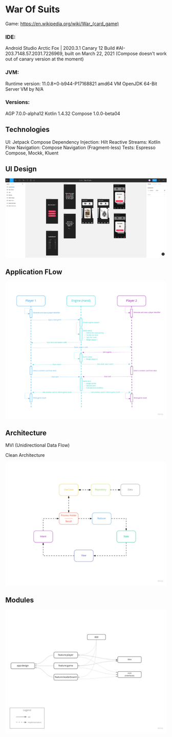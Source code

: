 
# War Of Suits

Game: https://en.wikipedia.org/wiki/War_(card_game)

### IDE:
Android Studio Arctic Fox | 2020.3.1 Canary 12
Build #AI-203.7148.57.2031.7226969, built on March 22, 2021
(Compose doesn't work out of canary version at the moment)

### JVM:
Runtime version: 11.0.8+0-b944-P17168821 amd64
VM OpenJDK 64-Bit Server VM by N/A

### Versions:
AGP 7.0.0-alpha12
Kotlin 1.4.32
Compose 1.0.0-beta04

## Technologies

UI: Jetpack Compose 
Dependency Injection: Hilt
Reactive Streams: Kotlin Flow
Navigation: Compose Navigation (Fragment-less)
Tests: Espresso Compose, Mockk, Kluent

## UI Design 
![Figma](images/design.png)

## Application FLow
![Miro Sequence](images/sequence.jpg)

## Architecture

MVI (Unidirectional Data Flow)

Clean Architecture

![Figma](images/architecture.jpg)

## Modules

![Figma](images/modules.jpg)


